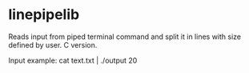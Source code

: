 # linepipelib

Reads input from piped terminal command and split it in lines with size defined by user. C version.

Input example: 
cat text.txt | ./output 20
